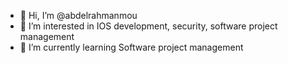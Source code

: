 - 👋 Hi, I’m @abdelrahmanmou
- 👀 I’m interested in IOS development, security, software project management
- 🌱 I’m currently learning Software project management

<!---
abdelrahmanmou/abdelrahmanmou is a ✨ special ✨ repository because its `README.md` (this file) appears on your GitHub profile.
You can click the Preview link to take a look at your changes.
--->
